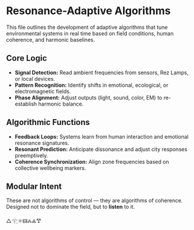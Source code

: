 # Resonance-Adaptive Algorithms

This file outlines the development of adaptive algorithms that tune environmental systems in real time based on field conditions, human coherence, and harmonic baselines.

## Core Logic

- **Signal Detection:** Read ambient frequencies from sensors, Rez Lamps, or local devices.
- **Pattern Recognition:** Identify shifts in emotional, ecological, or electromagnetic fields.
- **Phase Alignment:** Adjust outputs (light, sound, color, EM) to re-establish harmonic balance.

## Algorithmic Functions

- **Feedback Loops:** Systems learn from human interaction and emotional resonance signatures.
- **Resonant Prediction:** Anticipate dissonance and adjust city responses preemptively.
- **Coherence Synchronization:** Align zone frequencies based on collective wellbeing markers.

## Modular Intent

These are not algorithms of control — they are algorithms of coherence. Designed not to dominate the field, but to **listen** to it.

△𓂀⚛︎🜲🝆⟁𐂷
